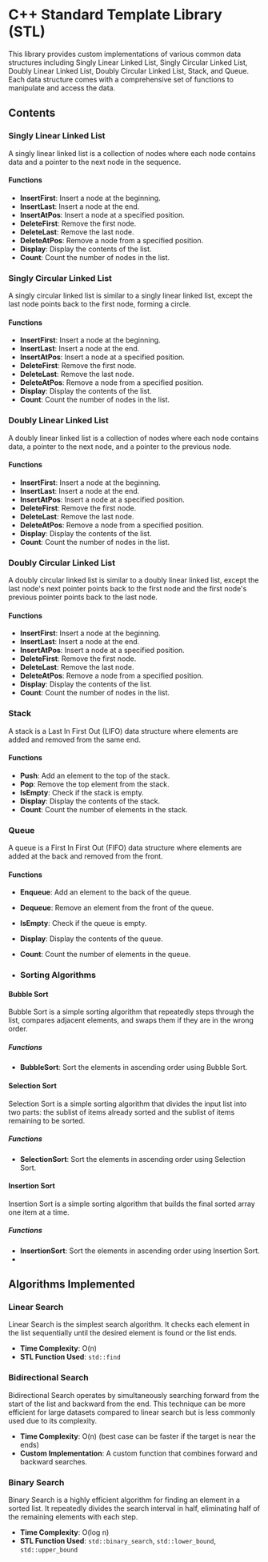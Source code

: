 # C++ Standard Template Library (STL)

This library provides custom implementations of various common data structures including Singly Linear Linked List, Singly Circular Linked List, Doubly Linear Linked List, Doubly Circular Linked List, Stack, and Queue. Each data structure comes with a comprehensive set of functions to manipulate and access the data.

## Contents

### Singly Linear Linked List

A singly linear linked list is a collection of nodes where each node contains data and a pointer to the next node in the sequence.

#### Functions

- **InsertFirst**: Insert a node at the beginning.
- **InsertLast**: Insert a node at the end.
- **InsertAtPos**: Insert a node at a specified position.
- **DeleteFirst**: Remove the first node.
- **DeleteLast**: Remove the last node.
- **DeleteAtPos**: Remove a node from a specified position.
- **Display**: Display the contents of the list.
- **Count**: Count the number of nodes in the list.

### Singly Circular Linked List

A singly circular linked list is similar to a singly linear linked list, except the last node points back to the first node, forming a circle.

#### Functions

- **InsertFirst**: Insert a node at the beginning.
- **InsertLast**: Insert a node at the end.
- **InsertAtPos**: Insert a node at a specified position.
- **DeleteFirst**: Remove the first node.
- **DeleteLast**: Remove the last node.
- **DeleteAtPos**: Remove a node from a specified position.
- **Display**: Display the contents of the list.
- **Count**: Count the number of nodes in the list.

### Doubly Linear Linked List

A doubly linear linked list is a collection of nodes where each node contains data, a pointer to the next node, and a pointer to the previous node.

#### Functions

- **InsertFirst**: Insert a node at the beginning.
- **InsertLast**: Insert a node at the end.
- **InsertAtPos**: Insert a node at a specified position.
- **DeleteFirst**: Remove the first node.
- **DeleteLast**: Remove the last node.
- **DeleteAtPos**: Remove a node from a specified position.
- **Display**: Display the contents of the list.
- **Count**: Count the number of nodes in the list.

### Doubly Circular Linked List

A doubly circular linked list is similar to a doubly linear linked list, except the last node's next pointer points back to the first node and the first node's previous pointer points back to the last node.

#### Functions

- **InsertFirst**: Insert a node at the beginning.
- **InsertLast**: Insert a node at the end.
- **InsertAtPos**: Insert a node at a specified position.
- **DeleteFirst**: Remove the first node.
- **DeleteLast**: Remove the last node.
- **DeleteAtPos**: Remove a node from a specified position.
- **Display**: Display the contents of the list.
- **Count**: Count the number of nodes in the list.

### Stack

A stack is a Last In First Out (LIFO) data structure where elements are added and removed from the same end.

#### Functions

- **Push**: Add an element to the top of the stack.
- **Pop**: Remove the top element from the stack.
- **IsEmpty**: Check if the stack is empty.
- **Display**: Display the contents of the stack.
- **Count**: Count the number of elements in the stack.

### Queue

A queue is a First In First Out (FIFO) data structure where elements are added at the back and removed from the front.

#### Functions

- **Enqueue**: Add an element to the back of the queue.
- **Dequeue**: Remove an element from the front of the queue.
- **IsEmpty**: Check if the queue is empty.
- **Display**: Display the contents of the queue.
- **Count**: Count the number of elements in the queue.

- ### Sorting Algorithms

#### Bubble Sort

Bubble Sort is a simple sorting algorithm that repeatedly steps through the list, compares adjacent elements, and swaps them if they are in the wrong order.

##### Functions

- **BubbleSort**: Sort the elements in ascending order using Bubble Sort.

#### Selection Sort

Selection Sort is a simple sorting algorithm that divides the input list into two parts: the sublist of items already sorted and the sublist of items remaining to be sorted.

##### Functions

- **SelectionSort**: Sort the elements in ascending order using Selection Sort.

#### Insertion Sort

Insertion Sort is a simple sorting algorithm that builds the final sorted array one item at a time.

##### Functions

- **InsertionSort**: Sort the elements in ascending order using Insertion Sort.
- 
## Algorithms Implemented

### Linear Search

Linear Search is the simplest search algorithm. It checks each element in the list sequentially until the desired element is found or the list ends.

- **Time Complexity**: O(n)
- **STL Function Used**: `std::find`

### Bidirectional Search

Bidirectional Search operates by simultaneously searching forward from the start of the list and backward from the end. This technique can be more efficient for large datasets compared to linear search but is less commonly used due to its complexity.

- **Time Complexity**: O(n) (best case can be faster if the target is near the ends)
- **Custom Implementation**: A custom function that combines forward and backward searches.

### Binary Search

Binary Search is a highly efficient algorithm for finding an element in a sorted list. It repeatedly divides the search interval in half, eliminating half of the remaining elements with each step.

- **Time Complexity**: O(log n)
- **STL Function Used**: `std::binary_search`, `std::lower_bound`, `std::upper_bound`

